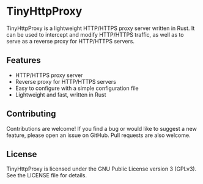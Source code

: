 # TinyHttpProxy
TinyHttpProxy is a lightweight HTTP/HTTPS proxy server written in Rust. It can be used to intercept and modify HTTP/HTTPS traffic, as well as to serve as a reverse proxy for HTTP/HTTPS servers.

## Features
- HTTP/HTTPS proxy server
- Reverse proxy for HTTP/HTTPS servers
- Easy to configure with a simple configuration file
- Lightweight and fast, written in Rust

## Contributing
Contributions are welcome! If you find a bug or would like to suggest a new feature, please open an issue on GitHub. Pull requests are also welcome.

## License
TinyHttpProxy is licensed under the GNU Public License version 3 (GPLv3). See the LICENSE file for details.
